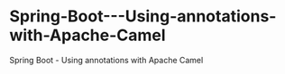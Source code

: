 # Spring-Boot---Using-annotations-with-Apache-Camel
Spring Boot - Using annotations with Apache Camel
